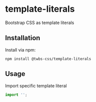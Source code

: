 # template-literals
Bootstrap CSS as template literals

## Installation

Install via npm:
```shell
npm install @twbs-css/template-literals
```

## Usage

Import specific template literal

```javascript
import '';
```